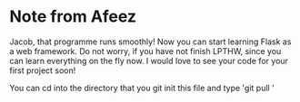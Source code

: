 # Note from Afeez

Jacob, that programme runs smoothly! Now you can start learning Flask as a web framework. Do not worry, if you
have not finish LPTHW, since you can learn everything on the fly now. I would love to see your code for your first project soon!

You can cd into the directory that you git init this file and type 'git pull <your remote for github repo>'
